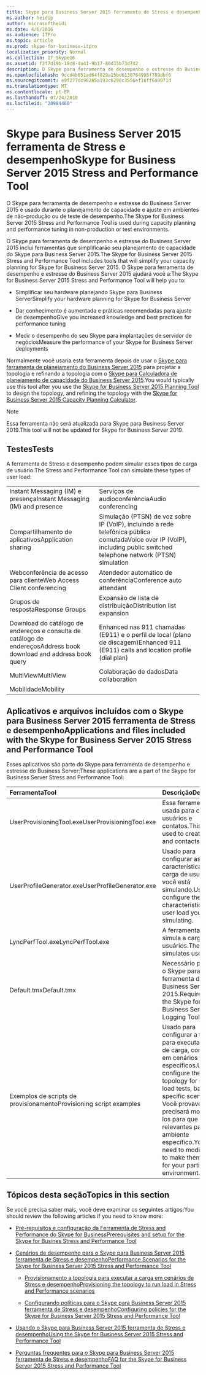 ```yaml
---
title: Skype para Business Server 2015 ferramenta de Stress e desempenho
ms.author: heidip
author: microsoftheidi
ms.date: 4/6/2016
ms.audience: ITPro
ms.topic: article
ms.prod: skype-for-business-itpro
localization_priority: Normal
ms.collection: IT_Skype16
ms.assetid: f2f7d19b-18c8-4a41-9b17-80d35b73d742
description: O Skype para ferramenta de desempenho e estresse do Business Server 2015 é usado durante o planejamento de capacidade e ajuste em ambientes de não-produção ou de teste de desempenho.
ms.openlocfilehash: 9ccd4b851ad64f829a15bd6138764995f789dbf6
ms.sourcegitcommit: e9f277dc96265a193c6298c3556ef16ff640071d
ms.translationtype: MT
ms.contentlocale: pt-BR
ms.lasthandoff: 07/24/2018
ms.locfileid: "20984460"
---
```

# <a name="skype-for-business-server-2015-stress-and-performance-tool"></a><span data-ttu-id="0723c-103">Skype para Business Server 2015 ferramenta de Stress e desempenho</span><span class="sxs-lookup"><span data-stu-id="0723c-103">Skype for Business Server 2015 Stress and Performance Tool</span></span>
 
<span data-ttu-id="0723c-104">O Skype para ferramenta de desempenho e estresse do Business Server 2015 é usado durante o planejamento de capacidade e ajuste em ambientes de não-produção ou de teste de desempenho.</span><span class="sxs-lookup"><span data-stu-id="0723c-104">The Skype for Business Server 2015 Stress and Performance Tool is used during capacity planning and performance tuning in non-production or test environments.</span></span>
  
<span data-ttu-id="0723c-105">O Skype para ferramenta de desempenho e estresse do Business Server 2015 inclui ferramentas que simplificarão seu planejamento de capacidade do Skype para Business Server 2015.</span><span class="sxs-lookup"><span data-stu-id="0723c-105">The Skype for Business Server 2015 Stress and Performance Tool includes tools that will simplify your capacity planning for Skype for Business Server 2015.</span></span> <span data-ttu-id="0723c-106">O Skype para ferramenta de desempenho e estresse do Business Server 2015 ajudará você a:</span><span class="sxs-lookup"><span data-stu-id="0723c-106">The Skype for Business Server 2015 Stress and Performance Tool will help you to:</span></span>
  
- <span data-ttu-id="0723c-107">Simplificar seu hardware planejando Skype para Business Server</span><span class="sxs-lookup"><span data-stu-id="0723c-107">Simplify your hardware planning for Skype for Business Server</span></span>
    
- <span data-ttu-id="0723c-108">Dar conhecimento é aumentada e práticas recomendadas para ajuste de desempenho</span><span class="sxs-lookup"><span data-stu-id="0723c-108">Give you increased knowledge and best practices for performance tuning</span></span>
    
- <span data-ttu-id="0723c-109">Medir o desempenho do seu Skype para implantações de servidor de negócios</span><span class="sxs-lookup"><span data-stu-id="0723c-109">Measure the performance of your Skype for Business Server deployments</span></span>
    
<span data-ttu-id="0723c-110">Normalmente você usaria esta ferramenta depois de usar o [Skype para ferramenta de planejamento do Business Server 2015](../../management-tools/planning-tool/planning-tool.md) para projetar a topologia e refinando a topologia com o [Skype para Calculadora de planejamento de capacidade do Business Server 2015](../../management-tools/capacity-planning-calculator.md).</span><span class="sxs-lookup"><span data-stu-id="0723c-110">You would typically use this tool after you use the [Skype for Business Server 2015 Planning Tool](../../management-tools/planning-tool/planning-tool.md) to design the topology, and refining the topology with the [Skype for Business Server 2015 Capacity Planning Calculator](../../management-tools/capacity-planning-calculator.md).</span></span> 

> [!NOTE]
> <span data-ttu-id="0723c-111">Essa ferramenta não será atualizada para Skype para Business Server 2019.</span><span class="sxs-lookup"><span data-stu-id="0723c-111">This tool will not be updated for Skype for Business Server 2019.</span></span>
  
## <a name="tests"></a><span data-ttu-id="0723c-112">Testes</span><span class="sxs-lookup"><span data-stu-id="0723c-112">Tests</span></span>

<span data-ttu-id="0723c-113">A ferramenta de Stress e desempenho podem simular esses tipos de carga de usuário:</span><span class="sxs-lookup"><span data-stu-id="0723c-113">The Stress and Performance Tool can simulate these types of user load:</span></span>
  
|||
|:-----|:-----|
|<span data-ttu-id="0723c-114">Instant Messaging (IM) e presença</span><span class="sxs-lookup"><span data-stu-id="0723c-114">Instant Messaging (IM) and presence</span></span>  <br/> |<span data-ttu-id="0723c-115">Serviços de audioconferência</span><span class="sxs-lookup"><span data-stu-id="0723c-115">Audio conferencing</span></span>  <br/> |
|<span data-ttu-id="0723c-116">Compartilhamento de aplicativos</span><span class="sxs-lookup"><span data-stu-id="0723c-116">Application sharing</span></span>  <br/> |<span data-ttu-id="0723c-117">Simulação (PTSN) de voz sobre IP (VoIP), incluindo a rede telefônica pública comutada</span><span class="sxs-lookup"><span data-stu-id="0723c-117">Voice over IP (VoIP), including public switched telephone network (PTSN) simulation</span></span>  <br/> |
|<span data-ttu-id="0723c-118">Webconferência de acesso para cliente</span><span class="sxs-lookup"><span data-stu-id="0723c-118">Web Access Client conferencing</span></span>  <br/> |<span data-ttu-id="0723c-119">Atendedor automático de conferência</span><span class="sxs-lookup"><span data-stu-id="0723c-119">Conference auto attendant</span></span>  <br/> |
|<span data-ttu-id="0723c-120">Grupos de resposta</span><span class="sxs-lookup"><span data-stu-id="0723c-120">Response Groups</span></span>  <br/> |<span data-ttu-id="0723c-121">Expansão de lista de distribuição</span><span class="sxs-lookup"><span data-stu-id="0723c-121">Distribution list expansion</span></span>  <br/> |
|<span data-ttu-id="0723c-122">Download do catálogo de endereços e consulta de catálogo de endereços</span><span class="sxs-lookup"><span data-stu-id="0723c-122">Address book download and address book query</span></span>  <br/> |<span data-ttu-id="0723c-123">Enhanced nas 911 chamadas (E911) e o perfil de local (plano de discagem)</span><span class="sxs-lookup"><span data-stu-id="0723c-123">Enhanced 911 (E911) calls and location profile (dial plan)</span></span>  <br/> |
|<span data-ttu-id="0723c-124">MultiView</span><span class="sxs-lookup"><span data-stu-id="0723c-124">MultiView</span></span>  <br/> |<span data-ttu-id="0723c-125">Colaboração de dados</span><span class="sxs-lookup"><span data-stu-id="0723c-125">Data collaboration</span></span>  <br/> |
|<span data-ttu-id="0723c-126">Mobilidade</span><span class="sxs-lookup"><span data-stu-id="0723c-126">Mobility</span></span>  <br/> ||
   
## <a name="applications-and-files-included-with-the-skype-for-business-server-2015-stress-and-performance-tool"></a><span data-ttu-id="0723c-127">Aplicativos e arquivos incluídos com o Skype para Business Server 2015 ferramenta de Stress e desempenho</span><span class="sxs-lookup"><span data-stu-id="0723c-127">Applications and files included with the Skype for Business Server 2015 Stress and Performance Tool</span></span>

<span data-ttu-id="0723c-128">Esses aplicativos são parte do Skype para ferramenta de desempenho e estresse do Business Server:</span><span class="sxs-lookup"><span data-stu-id="0723c-128">These applications are a part of the Skype for Business Server Stress and Performance Tool:</span></span>
  
|<span data-ttu-id="0723c-129">**Ferramenta**</span><span class="sxs-lookup"><span data-stu-id="0723c-129">**Tool**</span></span>|<span data-ttu-id="0723c-130">**Descrição**</span><span class="sxs-lookup"><span data-stu-id="0723c-130">**Description**</span></span>|
|:-----|:-----|
|<span data-ttu-id="0723c-131">UserProvisioningTool.exe</span><span class="sxs-lookup"><span data-stu-id="0723c-131">UserProvisioningTool.exe</span></span>  <br/> |<span data-ttu-id="0723c-132">Essa ferramenta é usada para criar usuários e contatos.</span><span class="sxs-lookup"><span data-stu-id="0723c-132">This tool is used to create users and contacts.</span></span>  <br/> |
|<span data-ttu-id="0723c-133">UserProfileGenerator.exe</span><span class="sxs-lookup"><span data-stu-id="0723c-133">UserProfileGenerator.exe</span></span>  <br/> |<span data-ttu-id="0723c-134">Usado para configurar as características da carga de usuário que você está simulando.</span><span class="sxs-lookup"><span data-stu-id="0723c-134">Used to configure the characteristics of the user load you're simulating.</span></span>  <br/> |
|<span data-ttu-id="0723c-135">LyncPerfTool.exe</span><span class="sxs-lookup"><span data-stu-id="0723c-135">LyncPerfTool.exe</span></span>  <br/> |<span data-ttu-id="0723c-136">A ferramenta que simula a carga de usuários.</span><span class="sxs-lookup"><span data-stu-id="0723c-136">The tool that simulates user load.</span></span>  <br/> |
|<span data-ttu-id="0723c-137">Default.tmx</span><span class="sxs-lookup"><span data-stu-id="0723c-137">Default.tmx</span></span>  <br/> |<span data-ttu-id="0723c-138">Necessário para usar o Skype para ferramenta de log do Business Server 2015.</span><span class="sxs-lookup"><span data-stu-id="0723c-138">Required to use the Skype for Business Server 2015 Logging Tool.</span></span>  <br/> |
|<span data-ttu-id="0723c-139">Exemplos de scripts de provisionamento</span><span class="sxs-lookup"><span data-stu-id="0723c-139">Provisioning script examples</span></span>  <br/> |<span data-ttu-id="0723c-140">Usado para configurar a topologia para executar testes de carga, com base em cenários específicos.</span><span class="sxs-lookup"><span data-stu-id="0723c-140">Used to configure the topology for running load tests, based on specific scenarios.</span></span> <span data-ttu-id="0723c-141">Você provavelmente precisará modificá-los para que sejam relevantes para seu ambiente específico.</span><span class="sxs-lookup"><span data-stu-id="0723c-141">You'll likely need to modify them to make them relevant for your particular environment.</span></span>  <br/> |
   
## <a name="topics-in-this-section"></a><span data-ttu-id="0723c-142">Tópicos desta seção</span><span class="sxs-lookup"><span data-stu-id="0723c-142">Topics in this section</span></span>

<span data-ttu-id="0723c-143">Se você precisa saber mais, você deve examinar os seguintes artigos:</span><span class="sxs-lookup"><span data-stu-id="0723c-143">You should review the following articles if you need to know more:</span></span>
  
- [<span data-ttu-id="0723c-144">Pré-requisitos e configuração da Ferramenta de Stress and Performance do Skype for Business</span><span class="sxs-lookup"><span data-stu-id="0723c-144">Prerequisites and setup for the Skype for Busines Stress and Performance Tool</span></span>](prerequisites-and-setup.md)
    
- [<span data-ttu-id="0723c-145">Cenários de desempenho para o Skype para Business Server 2015 ferramenta de Stress e desempenho</span><span class="sxs-lookup"><span data-stu-id="0723c-145">Performance Scenarios for the Skype for Business Server 2015 Stress and Performance Tool</span></span>](scenarios.md)
    
  - [<span data-ttu-id="0723c-146">Provisionamento a topologia para executar a carga em cenários de Stress e desempenho</span><span class="sxs-lookup"><span data-stu-id="0723c-146">Provisioning the topology to run load in Stress and Performance scenarios</span></span>](provisioning-the-topology-to-run-load.md)
    
  - [<span data-ttu-id="0723c-147">Configurando políticas para o Skype para Business Server 2015 ferramenta de Stress e desempenho</span><span class="sxs-lookup"><span data-stu-id="0723c-147">Configuring policies for the Skype for Business Server 2015 Stress and Performance Tool</span></span>](configuring-policies.md)
    
- [<span data-ttu-id="0723c-148">Usando o Skype para Business Server 2015 ferramenta de Stress e desempenho</span><span class="sxs-lookup"><span data-stu-id="0723c-148">Using the Skype for Business Server 2015 Stress and Performance Tool</span></span>](using-the-tool.md)
    
- [<span data-ttu-id="0723c-149">Perguntas frequentes para o Skype para Business Server 2015 ferramenta de Stress e desempenho</span><span class="sxs-lookup"><span data-stu-id="0723c-149">FAQ for the Skype for Business Server 2015 Stress and Performance Tool</span></span>](faq.md)
    

